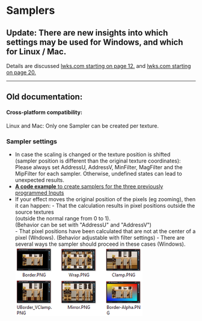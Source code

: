 # Samplers

## Update: There are new insights into which settings may be used for Windows, and which for Linux / Mac.  
 Details are discussed [lwks.com starting on page 12.](https://www.lwks.com/index.php?option=com_kunena&func=view&catid=7&id=143678&limit=15&limitstart=165&Itemid=81#ftop)
 and [lwks.com starting on page 20.](https://www.lwks.com/index.php?option=com_kunena&func=view&catid=7&id=143678&limit=15&limitstart=285&Itemid=81#ftop)
 
---


## Old documentation:

#### Cross-platform compatibility:  
 Linux and Mac: Only one Sampler can be created per texture.  
 
 
### Sampler settings
  - In case the scaling is changed or the texture position is shifted  
    (sampler position is different than the original texture coordinates):  
      Please always set AddressU, AddressV, MinFilter, MagFilter and the MipFilter for each sampler. Otherwise, 
      undefined states can lead to unexpected results.
  - [**A code example** to create samplers for the three previously programmed Inputs](example_code.md)
  -  If your effect moves the original position of the pixels (eg zooming), then it can happen:
    - That the calculation results in pixel positions outside the source textures  
      (outside the normal range from 0 to 1).  
      (Behavior can be set with "AddressU" and "AddressV")  
    - That pixel positions have been calculated that are not at the center of a pixel (Wndows).
      (Behavior adjustable with filter settings)
    - There are several ways the sampler should proceed in these cases (Windows).
      ![](images/Sampler-mix.png )
  
  
  
  
  
  
  
  
    
``` Code
 ```

